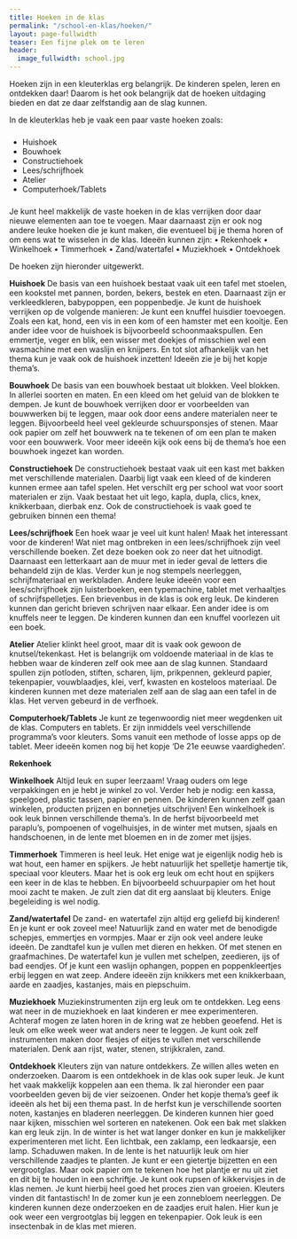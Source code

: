 ```yaml
---
title: Hoeken in de klas
permalink: "/school-en-klas/hoeken/"
layout: page-fullwidth
teaser: Een fijne plek om te leren
header:
  image_fullwidth: school.jpg
---
```


Hoeken zijn in een kleuterklas erg belangrijk. De kinderen spelen, leren en ontdekken daar! Daarom is het ook belangrijk dat de hoeken uitdaging bieden en dat ze daar zelfstandig aan de slag kunnen. 


In de kleuterklas heb je vaak een paar vaste hoeken zoals:
###
- Huishoek
- Bouwhoek
- Constructiehoek
- Lees/schrijfhoek
- Atelier 
- Computerhoek/Tablets
###

Je kunt heel makkelijk de vaste hoeken in de klas verrijken door daar nieuwe elementen aan toe te voegen. Maar daarnaast zijn er ook nog andere leuke hoeken die je kunt maken, die eventueel bij je thema horen of om eens wat te wisselen in de klas. Ideeën kunnen zijn: 
•	Rekenhoek
•	Winkelhoek
•	Timmerhoek
•	Zand/watertafel
•	Muziekhoek
•	Ontdekhoek 

De hoeken zijn hieronder uitgewerkt.

**Huishoek**
De basis van een huishoek bestaat vaak uit een tafel met stoelen, een kookstel met pannen, borden, bekers, bestek en eten. Daarnaast zijn er verkleedkleren, babypoppen, een poppenbedje.
Je kunt de huishoek verrijken op de volgende manieren:
Je kunt een knuffel huisdier toevoegen. Zoals een kat, hond, een vis in een kom of een hamster met een kooitje. Een ander idee voor de huishoek is bijvoorbeeld schoonmaakspullen. Een emmertje, veger en blik, een wisser met doekjes of misschien wel een wasmachine met een waslijn en knijpers.
En tot slot afhankelijk van het thema kun je vaak ook de huishoek inzetten! Ideeën zie je bij het kopje thema’s. 

**Bouwhoek**
De basis van een bouwhoek bestaat uit blokken. Veel blokken. In allerlei soorten en maten. En een kleed om het geluid van de blokken te dempen. 
Je kunt de bouwhoek verrijken door er voorbeelden van bouwwerken bij te leggen, maar ook door eens andere materialen neer te leggen. Bijvoorbeeld heel veel gekleurde schuursponsjes of stenen. 
Maar ook papier om zelf het bouwwerk na te tekenen of om een plan te maken voor een bouwwerk. Voor meer ideeën kijk ook eens bij de thema’s hoe een bouwhoek ingezet kan worden. 

**Constructiehoek**
De constructiehoek bestaat vaak uit een kast met bakken met verschillende materialen. Daarbij ligt vaak een kleed of de kinderen kunnen ermee aan tafel spelen. Het verschilt erg per school wat voor soort materialen er zijn. Vaak bestaat het uit lego, kapla, dupla, clics, knex, knikkerbaan, dierbak enz. 
Ook de constructiehoek is vaak goed te gebruiken binnen een thema!

**Lees/schrijfhoek**
Een hoek waar je veel uit kunt halen! Maak het interessant voor de kinderen! Wat niet mag ontbreken in een lees/schrijfhoek zijn veel verschillende boeken. Zet deze boeken ook zo neer dat het uitnodigt. Daarnaast een letterkaart aan de muur met in ieder geval de letters die behandeld zijn de klas. Verder kun je nog stempels neerleggen, schrijfmateriaal en werkbladen. 
Andere leuke ideeën voor een lees/schrijfhoek zijn luisterboeken, een typemachine, tablet met verhaaltjes of schrijfspelletjes. Een brievenbus in de klas is ook erg leuk. De kinderen kunnen dan gericht brieven schrijven naar elkaar. Een ander idee is om knuffels neer te leggen. De kinderen kunnen dan een knuffel voorlezen uit een boek. 

**Atelier** 
Atelier klinkt heel groot, maar dit is vaak ook gewoon de knutsel/tekenkast. Het is belangrijk om voldoende materiaal in de klas te hebben waar de kinderen zelf ook mee aan de slag kunnen. Standaard spullen zijn potloden, stiften, scharen, lijm, prikpennen, gekleurd papier, tekenpapier, vouwblaadjes, klei, verf, kwasten en kosteloos materiaal. De kinderen kunnen met deze materialen zelf aan de slag aan een tafel in de klas. Het verven gebeurd in de verfhoek. 

**Computerhoek/Tablets**
Je kunt ze tegenwoordig niet meer wegdenken uit de klas. Computers en tablets. Er zijn inmiddels veel verschillende programma’s voor kleuters. Soms vanuit een methode of losse apps op de tablet.
Meer ideeën komen nog bij het kopje ‘De 21e eeuwse vaardigheden’. 

**Rekenhoek**

**Winkelhoek**
Altijd leuk en super leerzaam! Vraag ouders om lege verpakkingen en je hebt je winkel zo vol. Verder heb je nodig: een kassa, speelgoed, plastic tassen, papier en pennen.
De kinderen kunnen zelf gaan winkelen, producten prijzen en bonnetjes uitschrijven!
Een winkelhoek is ook leuk binnen verschillende thema’s. In de herfst bijvoorbeeld met paraplu’s, pompoenen of vogelhuisjes, in de winter met mutsen, sjaals en handschoenen, in de lente met bloemen en in de zomer met ijsjes. 

**Timmerhoek**
Timmeren is heel leuk. Het enige wat je eigenlijk nodig heb is wat hout, een hamer en spijkers. Je hebt natuurlijk  het spelletje hamertje tik, speciaal voor kleuters. Maar het is ook erg leuk om echt hout en spijkers een keer in de klas te hebben. En bijvoorbeeld schuurpapier om het hout mooi zacht te maken. Je zult zien dat dit erg aanslaat bij kleuters. Enige begeleiding is wel nodig. 

**Zand/watertafel**
De zand- en watertafel zijn altijd erg geliefd bij kinderen! En je kunt er ook zoveel mee! Natuurlijk zand en water met de benodigde schepjes, emmertjes en vormpjes. Maar er zijn ook veel andere leuke ideeën. 
De zandtafel kun je vullen met dieren en hekken. Of met stenen en graafmachines.
De watertafel kun je vullen met schelpen, zeedieren, ijs of bad eendjes. Of je kunt een waslijn ophangen, poppen en poppenkleertjes erbij leggen en wat zeep. 
Andere ideeën zijn knikkers met een knikkerbaan, aarde en zaadjes, kastanjes, mais en piepschuim.

**Muziekhoek**
Muziekinstrumenten zijn erg leuk om te ontdekken. Leg eens wat neer in de muziekhoek en laat kinderen er mee experimenteren. Achteraf mogen ze laten horen in de kring wat ze hebben geoefend. Het is leuk om elke week weer wat anders neer te leggen. Je kunt ook zelf instrumenten maken door flesjes of eitjes te vullen met verschillende materialen. Denk aan rijst, water, stenen, strijkkralen, zand. 

**Ontdekhoek**
Kleuters zijn van nature ontdekkers. Ze willen alles weten en onderzoeken. Daarom is een ontdekhoek in de klas ook super leuk. Je kunt het vaak makkelijk koppelen aan een thema. Ik zal hieronder een paar voorbeelden geven bij de vier seizoenen. Onder het kopje thema’s geef ik ideeën als het bij een thema past.
In de herfst kun je verschillende soorten noten, kastanjes en bladeren neerleggen. De kinderen kunnen hier goed naar kijken, misschien wel sorteren en natekenen. Ook een bak met slakken kan erg leuk zijn.
In de winter is het wat langer donker en kun je makkelijker experimenteren met licht. Een lichtbak, een zaklamp, een ledkaarsje, een lamp. Schaduwen maken.
In de lente is het natuurlijk leuk om hier verschillende zaadjes te planten. Je kunt er een gietertje bijzetten en een vergrootglas. Maar ook papier om te tekenen hoe het plantje er nu uit ziet en dit bij te houden in een schriftje. Je kunt ook rupsen of kikkervisjes in de klas nemen. Je kunt hierbij heel goed het proces zien van groeien. Kleuters vinden dit fantastisch!
In de zomer kun je een zonnebloem neerleggen. De kinderen kunnen deze onderzoeken en de zaadjes eruit halen. Hier kun je ook weer een vergrootglas bij leggen en tekenpapier. Ook leuk is een insectenbak in de klas met mieren. 
